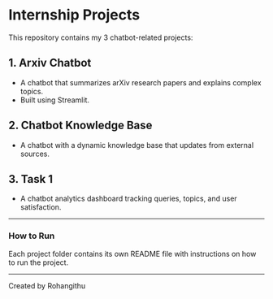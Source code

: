 
# Internship Projects

This repository contains my 3 chatbot-related projects:

## 1. Arxiv Chatbot
- A chatbot that summarizes arXiv research papers and explains complex topics.
- Built using Streamlit.

## 2. Chatbot Knowledge Base
- A chatbot with a dynamic knowledge base that updates from external sources.

## 3. Task 1
- A chatbot analytics dashboard tracking queries, topics, and user satisfaction.

---

### How to Run
Each project folder contains its own README file with instructions on how to run the project.

---

Created by Rohangithu
